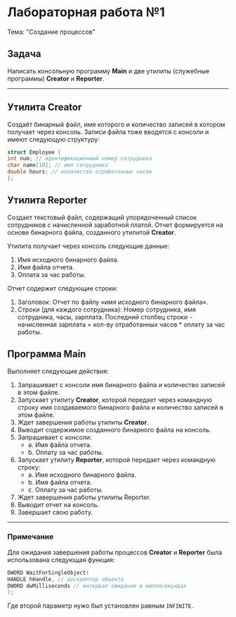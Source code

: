 # Лабораторная работа №1
Тема: "Создание процессов"

## Задача
Написать консольную программу **Main**
и две утилиты (служебные программы)
**Creator** и **Reporter**.

-----

## Утилита Creator
Создаёт бинарный файл, имя которого и количество записей в котором
получает через консоль. Записи файла тоже вводятся с консоли и имеют следующую структуру:
```C++
struct Employee {
int num; // идентификационный номер сотрудника
char name[10]; // имя сотрудника
double hours; // количество отработанных часов
};
```

## Утилита Reporter
Cоздает текстовый файл, содержащий упорядоченный список сотрудников
с начисленной заработной платой. Отчет формируется на основе бинарного файла, созданного
утилитой **Creator**.

Утилита получает через консоль следующие данные:
1. Имя исходного бинарного файла.
2. Имя файла отчета.
3. Оплата за час работы.

Отчет содержит следующие строки:
1. Заголовок: Отчет по файлу «имя исходного бинарного файла».
2. Строки (для каждого сотрудника): Номер сотрудника, имя сотрудника, часы, зарплата.
Последний столбец строки - начисленная зарплата = кол-ву отработанных часов * оплату за час работы.

## Программа Main
Выполняет следующие действия:
1. Запрашивает с консоли имя бинарного файла и количество записей в этом файле.
2. Запускает утилиту **Creator**, которой передает через командную строку имя
создаваемого бинарного файла и количество записей в этом файле.
3. Ждет завершения работы утилиты **Creator**.
4. Выводит содержимое созданного бинарного файла на консоль.
5. Запрашивает с консоли:
     - a. Имя файла отчета.
     - b. Оплату за час работы.
6. Запускает утилиту **Reporter**, которой передает через командную строку:
     - a. Имя исходного бинарного файла.
     - b. Имя файла отчета.
     - c. Оплату за час работы.
7. Ждет завершения работы утилиты Reporter.
8. Выводит отчет на консоль.
9. Завершает свою работу.

-----

### Примечание
Для ожидания завершения работы процессов **Creator** и **Reporter** была использована следующая функция:
```C++
DWORD WaitForSingleObject(
HANDLE hHandle, // дескриптор объекта
DWORD dwMilliseconds // интервал ожидания в миллисекундах
);
```
Где второй параметр нужо был установлен равным ```INFINITE```.
